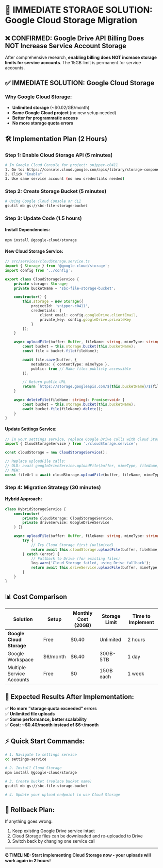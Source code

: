 # 🚨 IMMEDIATE STORAGE SOLUTION: Google Cloud Storage Migration

## ❌ CONFIRMED: Google Drive API Billing Does NOT Increase Service Account Storage

After comprehensive research, **enabling billing does NOT increase storage limits for service accounts**. The 15GB limit is permanent for service accounts.

## ✅ IMMEDIATE SOLUTION: Google Cloud Storage

### **Why Google Cloud Storage:**
- **Unlimited storage** (~$0.02/GB/month)
- **Same Google Cloud project** (no new setup needed)
- **Better for programmatic access**
- **No more storage quota errors**

## 🛠️ **Implementation Plan (2 Hours)**

### **Step 1: Enable Cloud Storage API (5 minutes)**
```bash
# In Google Cloud Console for project: snipper-c0411
1. Go to: https://console.cloud.google.com/apis/library/storage-component.googleapis.com
2. Click "Enable"
3. Use same service account (no new credentials needed)
```

### **Step 2: Create Storage Bucket (5 minutes)**
```bash
# Using Google Cloud Console or CLI
gsutil mb gs://sbc-file-storage-bucket
```

### **Step 3: Update Code (1.5 hours)**

#### Install Dependencies:
```bash
npm install @google-cloud/storage
```

#### New Cloud Storage Service:
```typescript
// src/services/cloudStorage.service.ts
import { Storage } from '@google-cloud/storage';
import config from '../config';

export class CloudStorageService {
    private storage: Storage;
    private bucketName = 'sbc-file-storage-bucket';

    constructor() {
        this.storage = new Storage({
            projectId: 'snipper-c0411',
            credentials: {
                client_email: config.googleDrive.clientEmail,
                private_key: config.googleDrive.privateKey
            }
        });
    }

    async uploadFile(buffer: Buffer, fileName: string, mimeType: string): Promise<string> {
        const bucket = this.storage.bucket(this.bucketName);
        const file = bucket.file(fileName);

        await file.save(buffer, {
            metadata: { contentType: mimeType },
            public: true // Make files publicly accessible
        });

        // Return public URL
        return `https://storage.googleapis.com/${this.bucketName}/${fileName}`;
    }

    async deleteFile(fileName: string): Promise<void> {
        const bucket = this.storage.bucket(this.bucketName);
        await bucket.file(fileName).delete();
    }
}
```

#### Update Settings Service:
```typescript
// In your settings service, replace Google Drive calls with Cloud Storage
import { CloudStorageService } from './cloudStorage.service';

const cloudStorage = new CloudStorageService();

// Replace uploadFile calls:
// OLD: await googleDriveService.uploadFile(buffer, mimeType, fileName);
// NEW: 
const fileUrl = await cloudStorage.uploadFile(buffer, fileName, mimeType);
```

### **Step 4: Migration Strategy (30 minutes)**

#### Hybrid Approach:
```typescript
class HybridStorageService {
    constructor(
        private cloudStorage: CloudStorageService,
        private driveService: GoogleDriveService
    ) {}

    async uploadFile(buffer: Buffer, fileName: string, mimeType: string) {
        try {
            // Try Cloud Storage first (unlimited)
            return await this.cloudStorage.uploadFile(buffer, fileName, mimeType);
        } catch (error) {
            // Fallback to Drive (for existing files)
            log.warn('Cloud Storage failed, using Drive fallback');
            return await this.driveService.uploadFile(buffer, mimeType, fileName);
        }
    }
}
```

## 📊 **Cost Comparison**

| Solution | Setup | Monthly Cost (20GB) | Storage Limit | Time to Implement |
|----------|-------|-------------------|---------------|-------------------|
| **Google Cloud Storage** | Free | $0.40 | Unlimited | 2 hours |
| Google Workspace | $6/month | $6.40 | 30GB-5TB | 1 day |
| Multiple Service Accounts | Free | $0 | 15GB each | 1 week |

## 🚀 **Expected Results After Implementation:**

✅ **No more "storage quota exceeded" errors**  
✅ **Unlimited file uploads**  
✅ **Same performance, better scalability**  
✅ **Cost: ~$0.40/month instead of $6+/month**  

## ⚡ **Quick Start Commands:**

```bash
# 1. Navigate to settings service
cd settings-service

# 2. Install Cloud Storage
npm install @google-cloud/storage

# 3. Create bucket (replace bucket name)
gsutil mb gs://sbc-file-storage-bucket

# 4. Update your upload endpoint to use Cloud Storage
```

## 🔄 **Rollback Plan:**

If anything goes wrong:
1. Keep existing Google Drive service intact
2. Cloud Storage files can be downloaded and re-uploaded to Drive
3. Switch back by changing one service call

---

**⏰ TIMELINE: Start implementing Cloud Storage now - your uploads will work again in 2 hours!** 